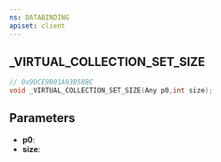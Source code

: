```yaml
---
ns: DATABINDING
apiset: client
---
```

## _VIRTUAL_COLLECTION_SET_SIZE

```c
// 0x9DCE9B01A93B58BC
void _VIRTUAL_COLLECTION_SET_SIZE(Any p0,int size);
```


## Parameters
* **p0**:
* **size**:



